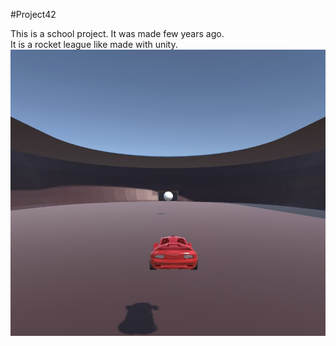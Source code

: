 #Project42

This is a school project. It was made few years ago.  
It is a rocket league like made with unity.  
![alt text](https://github.com/Armand-B/Project42/blob/master/project42.JPG)
